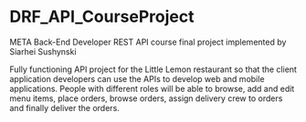 # DRF_API_CourseProject
META Back-End Developer REST API course final project implemented by Siarhei Sushynski

Fully functioning API project for the Little Lemon restaurant so that the client application developers can use the APIs to develop web and mobile applications. People with different roles will be able to browse, add and edit menu items, place orders, browse orders, assign delivery crew to orders and finally deliver the orders. 
